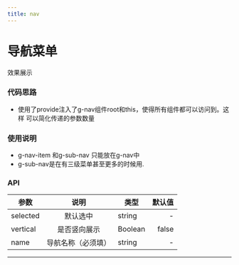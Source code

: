 ```yaml
---
title: nav
---
```


# 导航菜单

效果展示     

<ClientOnly>
<nav-demos></nav-demos>
</ClientOnly>


### 代码思路

- 使用了provide注入了g-nav组件root和this，使得所有组件都可以访问到。这样
  可以简化传递的参数数量
  
### 使用说明

- g-nav-item 和g-sub-nav 只能放在g-nav中
- g-sub-nav是在有三级菜单甚至更多的时候用.

### API

| 参数  | 说明 | 类型    | 默认值  |
|-------|:---:|-----------|-------:|
| selected  | 默认选中 | string     | - |
| vertical | 是否竖向展示  | Boolean      | false   |
| name  | 导航名称（必须填）   | string |   -  |
--------------------- 




